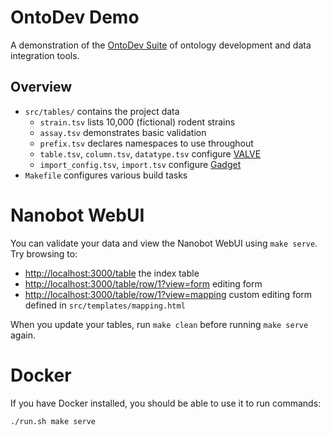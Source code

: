# OntoDev Demo

A demonstration of the [OntoDev Suite](https://ontodev.com) of ontology development and data integration tools.

## Overview

- `src/tables/` contains the project data
    - `strain.tsv` lists 10,000 (fictional) rodent strains
    - `assay.tsv` demonstrates basic validation
    - `prefix.tsv` declares namespaces to use throughout
    - `table.tsv`, `column.tsv`, `datatype.tsv` configure [VALVE](https://github.com/ontodev/valve)
    - `import_config.tsv`, `import.tsv` configure [Gadget](https://github.com/ontodev/gadget)
- `Makefile` configures various build tasks

# Nanobot WebUI

You can validate your data and view the Nanobot WebUI using `make serve`.
Try browsing to:

- <http://localhost:3000/table> the index table
- <http://localhost:3000/table/row/1?view=form> editing form
- <http://localhost:3000/table/row/1?view=mapping> custom editing form
  defined in `src/templates/mapping.html`

When you update your tables, run `make clean` before running `make serve` again.


# Docker

If you have Docker installed, you should be able to use it to run commands:

```sh
./run.sh make serve
```

